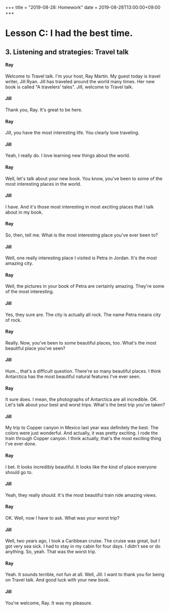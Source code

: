 +++
title =  "2019-08-28: Homework"
date = 2019-08-28T13:00:00+09:00
+++

# Lesson C: I had the best time.

## 3. Listening and strategies: Travel talk

#### Ray
Welcome to Travel talk.
I'm your host, Ray Martin.
My guest today is travel writer, Jill Ryan.
Jill has traveled around the world many times.
Her new book is called "A travelers' tales".
Jill, welcome to Travel talk.

#### Jill
Thank you, Ray.
It's great to be here.

#### Ray
Jill, you have the most interesting life.
You clearly love traveling.

#### Jill
Yeah, I really do.
I love learning new things about the world.

#### Ray
Well, let's talk about your new book.
You know, you've been to some of the most interesting places in the world.

#### Jill
I have.
And it's those most interesting in most exciting places that I talk about in my book.

#### Ray
So, then, tell me.
What is the most interesting place you've ever been to?

#### Jill
Well, one really interesting place I visited is Petra in Jordan.
It's the most amazing city.

#### Ray
Well, the pictures in your book of Petra are certainly amazing.
They're some of the most interesting.

#### Jill
Yes, they sure are. 
The city is actually all rock.
The name Petra means city of rock.

#### Ray
Really.
Now, you've been to some beautiful places, too.
What's the most beautiful place you've seen?

#### Jill
Hum..,  that's a difficult question.
There're so many beautiful places.
I think Antarctica has the most beautiful natural features I've ever seen.

#### Ray
It sure does.
I mean, the photographs of Antarctica are all incredible.
OK. Let's talk about your best and worst trips.
What's the best trip you've taken?

#### Jill
My trip to Copper canyon in Mexico last year was definitely the best.
The colors were just wonderful.
And actually, it was pretty exciting.
I rode the train through Copper canyon.
I think actually, that's the most exciting thing I've ever done.

#### Ray
I bet.
It looks incredibly beautiful.
It looks like the kind of place everyone should go to.

#### Jill
Yeah, they really should.
It's the most beautiful train ride amazing views.

#### Ray
OK. Well, now I have to ask.
What was your worst trip?

#### Jill
Well, two years ago, I took a Caribbean cruise. 
The cruise was great, but I got very sea sick.
I had to stay in my cabin for four days.
I didn't see or do anything.
So, yeah.
That was the worst trip.

#### Ray
Yeah.
It sounds terrible, not fun at all.
Well, Jill.
I want to thank you for being on Travel talk.
And good luck with your new book.

#### Jill
You're welcome, Ray.
It was my pleasure.
